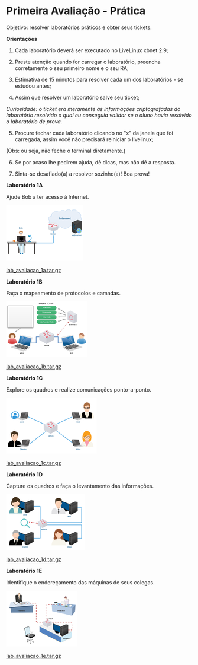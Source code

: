 #  Primeira Avaliação - Prática

Objetivo: resolver laboratórios práticos e obter seus tickets. 

**Orientações**

1) Cada laboratório deverá ser executado no LiveLinux xbnet 2.9;

2) Preste atenção quando for carregar o laboratório, preencha corretamente o seu primeiro nome e o seu RA;

3) Estimativa de 15 minutos para resolver cada um dos laboratórios - se estudou antes;

4) Assim que resolver um laboratório salve seu ticket;

*Curiosidade: o ticket era meramente as informações criptografadas do laboratório resolvido o qual eu conseguia validar se o aluno havia resolvido o laboratório de prova.*

5) Procure fechar cada laboratório clicando no "x" da janela que foi carregada, assim você não precisará reiniciar o livelinux;

(Obs: ou seja, não feche o terminal diretamente.)

6) Se por acaso lhe pedirem ajuda, dê dicas, mas não dê a resposta.

7) Sinta-se desafiado(a) a resolver sozinho(a)! Boa prova! 

**Laboratório 1A**

Ajude Bob a ter acesso à Internet. 

![](./lab_avaliacao_1a.png)

[lab_avaliacao_1a.tar.gz](./lab_avaliacao_1a.tar.gz)

**Laboratório 1B**

Faça o mapeamento de protocolos e camadas. 

![](./lab_avaliacao_1b.png)

[lab_avaliacao_1b.tar.gz](./lab_avaliacao_1b.tar.gz)

**Laboratório 1C**

Explore os quadros e realize comunicações ponto-a-ponto. 

![](./lab_avaliacao_1c.png)

[lab_avaliacao_1c.tar.gz](./lab_avaliacao_1c.tar.gz)

**Laboratório 1D**

Capture os quadros e faça o levantamento das informações. 

![](./lab_avaliacao_1d.png)

[lab_avaliacao_1d.tar.gz](./lab_avaliacao_1d.tar.gz)

**Laboratório 1E**

Identifique o endereçamento das máquinas de seus colegas. 

![](./lab_avaliacao_1e.png)

[lab_avaliacao_1e.tar.gz](./lab_avaliacao_1e.tar.gz)


